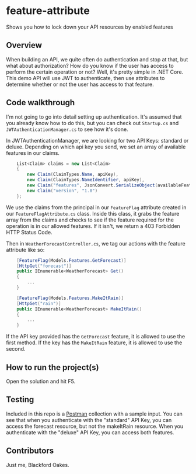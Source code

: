 # feature-attribute

Shows you how to lock down your API resources by enabled features

## Overview

When building an API, we quite often do authentication and stop at that, but what about authorization? How do you know if the user has access to perform the certain operation or not? Well, it's pretty simple in .NET Core. This demo API will use JWT to authenticate, then use attributes to determine whether or not the user has access to that feature.

## Code walkthrough

I'm not going to go into detail setting up authentication. It's assumed that you already know how to do this, but you can check out `Startup.cs` and `JWTAuthenticationManager.cs` to see how it's done.

In JWTAuthenticationManager, we are looking for two API Keys:  standard or deluxe. Depending on which api key you send, we set an array of available features in our claims.

``` c#
    List<Claim> claims = new List<Claim>
    {
        new Claim(ClaimTypes.Name, apiKey),
        new Claim(ClaimTypes.NameIdentifier, apiKey),
        new Claim("features", JsonConvert.SerializeObject(availableFeatures)),
        new Claim("version", "1.0")
    };
```

We use the claims from the principal in our `FeatureFlag` attribute created in our `FeatureFlagAttribute.cs` class. Inside this class, it grabs the feature array from the claims and checks to see if the feature required for the operation is in our allowed features. If it isn't, we return a 403 Forbidden HTTP Status Code.

Then in `WeatherForecastController.cs`, we tag our actions with the feature attribute like so:

``` c#
    [FeatureFlag(Models.Features.GetForecast)]
    [HttpGet("forecast")]
    public IEnumerable<WeatherForecast> Get()
    {
        ...
    }

    [FeatureFlag(Models.Features.MakeItRain)]
    [HttpGet("rain")]
    public IEnumerable<WeatherForecast> MakeItRain()
    {
        ...
    }
```

If the API key provided has the `GetForecast` feature, it is allowed to use the first method. If the key has the `MakeItRain` feature, it is allowed to use the second.

## How to run the project(s)

Open the solution and hit F5.

## Testing

Included in this repo is a [Postman](https://www.getpostman.com/) collection with a sample input. You can see that when you authenticate with the "standard" API Key, you can access the forecast resource, but not the makeItRain resource. When you authenticate with the "deluxe" API Key, you can access both features.

## Contributors

Just me, Blackford Oakes.
